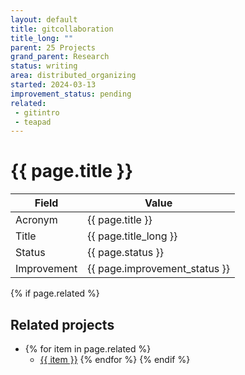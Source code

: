 ```yaml
---
layout: default
title: gitcollaboration
title_long: ""
parent: 25 Projects
grand_parent: Research
status: writing
area: distributed_organizing
started: 2024-03-13
improvement_status: pending
related:
 - gitintro
 - teapad
---
```


# {{ page.title }}

Field               | Value
------------------- | ----------------------------------
Acronym             | {{ page.title }}
Title               | {{ page.title_long }}
Status              | {{ page.status }}
Improvement         | {{ page.improvement_status }}

{% if page.related %}
## Related projects 

- {% for item in page.related %}
  - <a href="{{ item }}">{{ item }}</a>
{% endfor %}
{% endif %}
